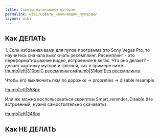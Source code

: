 ```yaml
---
title: Советы начинающим пуперам
permalink: wiki/Советы_начинающим_пуперам/
layout: wiki
---
```


## Как ДЕЛАТЬ

1\. Если избранная вами для пупов программа это Sony Vegas Pro, то
научитесь сначала выключать ресемплинг. Ресемплинг - это
переформатирывание видео, встроенное в вегас. Что оно делает? - делает
картинку мутной и грязной, как в примере ниже.  ​​​​
[thumb\|left\|310px\|С
ресемплингом](Файл:Resample.jpg "wikilink")[thumb\|314px\|Без
ресемплинга](Файл:Without.jpg "wikilink")

Чтобы его выключить пкм по дорожке -\> propreties -\> disable resample.

[thumb\|left\|358px](Файл:2018-04-21_17-13-28.png "wikilink")

Или же можно воспользоваться скриптом Smart_rerender_Disable (Не
встроенный, нужно самостоятельно скачивать)

[thumb\|left\|346px](Файл:2018-04-21_17-34-22.png "wikilink")

## Как НЕ ДЕЛАТЬ
